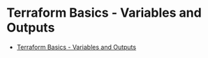 # Terraform Basics - Variables and Outputs

* [Terraform Basics - Variables and Outputs](https://www.youtube.com/watch?v=Ldl2tsUthrE&list=PL98Ky4zUU6hunuznC4JJGj1iao4PNoZX_&index=5)

